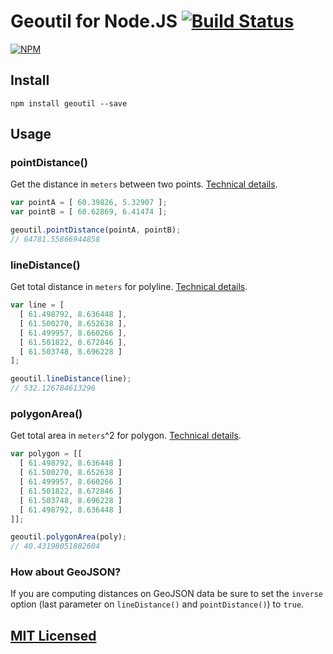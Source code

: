 Geoutil for Node.JS [![Build Status](https://drone.io/github.com/Turistforeningen/node-geoutil/status.png)](https://drone.io/github.com/Turistforeningen/node-geoutil/latest)
===================

[![NPM](https://nodei.co/npm/geoutil.png?downloads=true)](https://www.npmjs.com/package/geoutil)

## Install

```
npm install geoutil --save
```

## Usage

### pointDistance()

Get the distance in `meters` between two points. [Technical
details](https://github.com/Turistforeningen/node-geoutil/blob/master/src/index.litcoffee#pointdistance).

```javascript
var pointA = [ 60.39826, 5.32907 ];
var pointB = [ 60.62869, 6.41474 ];

geoutil.pointDistance(pointA, pointB);
// 64781.55866944858
```

### lineDistance()

Get total distance in `meters` for polyline. [Technical
details](https://github.com/Turistforeningen/node-geoutil/blob/master/src/index.litcoffee#linedistance).

```javascript
var line = [
  [ 61.498792, 8.636448 ],
  [ 61.500270, 8.652638 ],
  [ 61.499957, 8.660266 ],
  [ 61.501822, 8.672846 ],
  [ 61.503748, 8.696228 ]
];

geoutil.lineDistance(line);
// 532.126784613296
```

### polygonArea()

Get total area in `meters`^2 for polygon. [Technical
details](https://github.com/Turistforeningen/node-geoutil/blob/master/src/index.litcoffee#polygonarea).

```javascript
var polygon = [[
  [ 61.498792, 8.636448 ]
  [ 61.500270, 8.652638 ]
  [ 61.499957, 8.660266 ]
  [ 61.501822, 8.672846 ]
  [ 61.503748, 8.696228 ]
  [ 61.498792, 8.636448 ]
]];

geoutil.polygonArea(poly);
// 40.43198051882604
```

### How about GeoJSON?

If you are computing distances on GeoJSON data be sure to set the `inverse`
option (last parameter on `lineDistance()` and `pointDistance()`) to `true`.

## [MIT Licensed](https://raw.githubusercontent.com/Turistforeningen/node-geoutil/master/LICENSE)


